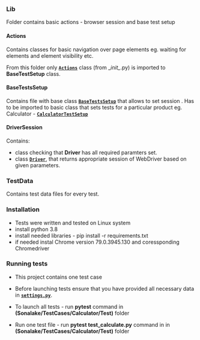 ### Lib
Folder contains basic actions - browser session and base test setup

#### Actions
Contains classes for basic navigation over page elements eg. waiting for elements and element visibility etc.

From this folder only **[`Actions`](Lib/Actions/__init__.py)** class (from \__init\__.py) is imported to **BaseTestSetup** class.

#### BaseTestsSetup
Contains file with base class **[`BaseTestsSetup`](Lib/BaseTestsSetup/BaseTestSetup.py)** that allows to set session .
Has to be imported to basic class that sets tests for a particular product eg. Calculator - **[`CalculatorTestSetup`](TestCases/Calculator/Lib/CalculatorTestSetup.py)**

#### DriverSession
Contains:
* class checking that **Driver** has all required paramters set.
* class **[`Driver`](Lib/DriverSession/Driver.py)**, that returns appropriate session of WebDriver based on given parameters.

### TestData
Contains test data files for every test.

### Installation

* Tests were written and tested on Linux system
* install python 3.8
* install needed libraries - pip install -r requirements.txt
* if needed instal Chrome version 79.0.3945.130 and coressponding Chromedriver

### Running tests
* This project contains one test case

* Before launching tests ensure that you have provided all necessary data in **[`settings.py`](settings.py)**.

* To launch all tests - run **pytest** command in **(Sonalake/TestCases/Calculator/Test)** folder

* Run one test file  - run **pytest test_calculate.py** command in in **(Sonalake/TestCases/Calculator/Test)** folder
